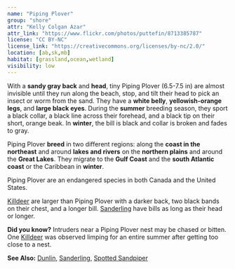```yaml
---
name: "Piping Plover"
group: "shore"
attr: "Kelly Colgan Azar"
attr_link: "https://www.flickr.com/photos/puttefin/8713385787"
license: "CC BY-NC"
license_link: "https://creativecommons.org/licenses/by-nc/2.0/"
location: [ab,sk,mb]
habitat: [grassland,ocean,wetland]
visibility: low
---
```

With a **sandy gray back** and **head**, tiny Piping Plover (6.5-7.5 in) are almost invisible until they run along the beach, stop, and tilt their head to pick an insect or worm from the sand. They have a **white belly**, **yellowish-orange legs**, and **large black eyes**. During the **summer** breeding season, they sport a black collar, a black line across their forehead, and a black tip on their short, orange beak. In **winter**, the bill is black and collar is broken and fades to gray.

Piping Plover **breed** in two different regions: along the **coast in the northeast** and around **lakes and rivers** on the **northern plains** and around the **Great Lakes**. They migrate to the **Gulf Coast** and the **south Atlantic coast** or the Caribbean in **winter**.

Piping Plover are an endangered species in both Canada and the United States.

[Killdeer](/birds/killdeer) are larger than Piping Plover with a darker back, two black bands on their chest, and a longer bill. [Sanderling](/birds/sander)  have bills as long as their head or longer.

**Did you know?** Intruders near a Piping Plover nest may be chased or bitten. One [Killdeer](/birds/killdeer) was observed limping for an entire summer after getting too close to a nest.

<!-- generated, do not edit -->
**See Also:**
[Dunlin](/birds/dunlin),
[Sanderling](/birds/sander),
[Spotted Sandpiper](/birds/spotsand)
